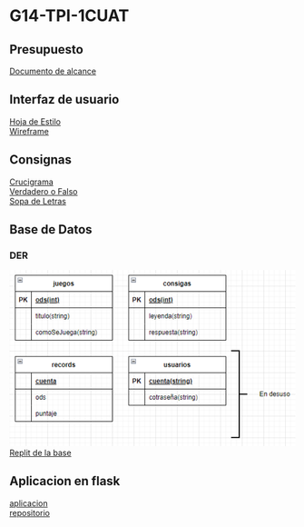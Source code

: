# G14-TPI-1CUAT
## Presupuesto
[Documento de alcance](PRESUPUESTO.md)

## Interfaz de usuario
[Hoja de Estilo](hojaDeEstilo.md)\
[Wireframe](wireFrame.md)

## Consignas
[Crucigrama](crucigrama.md) \
[Verdadero o Falso](verdaderoFalso.md) \
[Sopa de Letras](sopaDeLetras.md)

## Base de Datos
### DER
![DER](Img/db/DER.PNG) \
[Replit de la base](https://replit.com/join/wdpshzilyf-loco5484)


## Aplicacion en flask
[aplicacion](http://falegre22.pythonanywhere.com/) \
[repositorio](https://github.com/IvanLSanchez/G14-TPI-FLASK)

